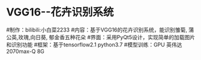 # VGG16--花卉识别系统
#制作：bilibili:小白菜2233
#内容：基于VGG16的花卉识别系统，能识别雏菊, 蒲公英,玫瑰,向日葵, 郁金香五种花朵
#界面：采用PyQt5设计，实现简单的加载图片和识别功能
#框架：基于tensorflow2.1 python3.7 
#模型训练：GPU 英伟达2070max-Q 8G
